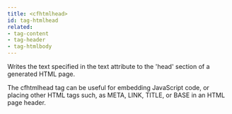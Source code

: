 ```yaml
---
title: <cfhtmlhead>
id: tag-htmlhead
related:
- tag-content
- tag-header
- tag-htmlbody
---
```


Writes the text specified in the text attribute to the 'head' section of a generated HTML page.

The cfhtmlhead tag can be useful for embedding JavaScript code, or placing other HTML tags such, as META, LINK, TITLE, or BASE in an HTML page header.
